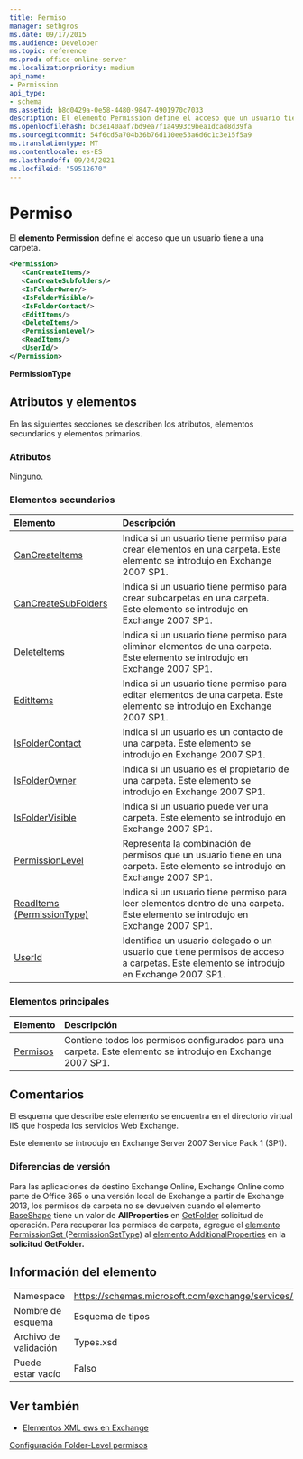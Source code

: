 ```yaml
---
title: Permiso
manager: sethgros
ms.date: 09/17/2015
ms.audience: Developer
ms.topic: reference
ms.prod: office-online-server
ms.localizationpriority: medium
api_name:
- Permission
api_type:
- schema
ms.assetid: b8d0429a-0e58-4480-9847-4901970c7033
description: El elemento Permission define el acceso que un usuario tiene a una carpeta.
ms.openlocfilehash: bc3e140aaf7bd9ea7f1a4993c9bea1dcad8d39fa
ms.sourcegitcommit: 54f6cd5a704b36b76d110ee53a6d6c1c3e15f5a9
ms.translationtype: MT
ms.contentlocale: es-ES
ms.lasthandoff: 09/24/2021
ms.locfileid: "59512670"
---
```

# <a name="permission"></a>Permiso

El **elemento Permission** define el acceso que un usuario tiene a una carpeta. 
  
```XML
<Permission>
   <CanCreateItems/>
   <CanCreateSubfolders/>
   <IsFolderOwner/>
   <IsFolderVisible/>
   <IsFolderContact/>
   <EditItems/>
   <DeleteItems/>
   <PermissionLevel/>
   <ReadItems/>
   <UserId/>
</Permission>
```

 **PermissionType**
## <a name="attributes-and-elements"></a>Atributos y elementos

En las siguientes secciones se describen los atributos, elementos secundarios y elementos primarios.
  
### <a name="attributes"></a>Atributos

Ninguno.
  
### <a name="child-elements"></a>Elementos secundarios

|**Elemento**|**Descripción**|
|:-----|:-----|
|[CanCreateItems](cancreateitems.md) <br/> |Indica si un usuario tiene permiso para crear elementos en una carpeta. Este elemento se introdujo en Exchange 2007 SP1.  <br/> |
|[CanCreateSubFolders](cancreatesubfolders.md) <br/> |Indica si un usuario tiene permiso para crear subcarpetas en una carpeta. Este elemento se introdujo en Exchange 2007 SP1.  <br/> |
|[DeleteItems](deleteitems.md) <br/> |Indica si un usuario tiene permiso para eliminar elementos de una carpeta. Este elemento se introdujo en Exchange 2007 SP1.  <br/> |
|[EditItems](edititems.md) <br/> |Indica si un usuario tiene permiso para editar elementos de una carpeta. Este elemento se introdujo en Exchange 2007 SP1.  <br/> |
|[IsFolderContact](isfoldercontact.md) <br/> |Indica si un usuario es un contacto de una carpeta. Este elemento se introdujo en Exchange 2007 SP1.  <br/> |
|[IsFolderOwner](isfolderowner.md) <br/> |Indica si un usuario es el propietario de una carpeta. Este elemento se introdujo en Exchange 2007 SP1.  <br/> |
|[IsFolderVisible](isfoldervisible.md) <br/> |Indica si un usuario puede ver una carpeta. Este elemento se introdujo en Exchange 2007 SP1.  <br/> |
|[PermissionLevel](permissionlevel.md) <br/> |Representa la combinación de permisos que un usuario tiene en una carpeta. Este elemento se introdujo en Exchange 2007 SP1.  <br/> |
|[ReadItems (PermissionType)](readitems-permissiontype.md) <br/> |Indica si un usuario tiene permiso para leer elementos dentro de una carpeta. Este elemento se introdujo en Exchange 2007 SP1.  <br/> |
|[UserId](userid.md) <br/> |Identifica un usuario delegado o un usuario que tiene permisos de acceso a carpetas. Este elemento se introdujo en Exchange 2007 SP1.  <br/> |
   
### <a name="parent-elements"></a>Elementos principales

|**Elemento**|**Descripción**|
|:-----|:-----|
|[Permisos](permissions.md) <br/> |Contiene todos los permisos configurados para una carpeta. Este elemento se introdujo en Exchange 2007 SP1.  <br/> |
   
## <a name="remarks"></a>Comentarios

El esquema que describe este elemento se encuentra en el directorio virtual IIS que hospeda los servicios Web Exchange.
  
Este elemento se introdujo en Exchange Server 2007 Service Pack 1 (SP1).
  
### <a name="version-differences"></a>Diferencias de versión

Para las aplicaciones de destino Exchange Online, Exchange Online como parte de Office 365 o una versión local de Exchange a partir de Exchange 2013, los permisos de carpeta no se devuelven cuando el elemento [BaseShape](baseshape.md) tiene un valor de **AllProperties** en [GetFolder](getfolder-operation.md) solicitud de operación. Para recuperar los permisos de carpeta, agregue el [elemento PermissionSet (PermissionSetType)](permissionset-permissionsettype.md) al [elemento AdditionalProperties](additionalproperties.md) en la **solicitud GetFolder.** 
  
## <a name="element-information"></a>Información del elemento

|||
|:-----|:-----|
|Namespace  <br/> |https://schemas.microsoft.com/exchange/services/2006/types  <br/> |
|Nombre de esquema  <br/> |Esquema de tipos  <br/> |
|Archivo de validación  <br/> |Types.xsd  <br/> |
|Puede estar vacío  <br/> |Falso  <br/> |
   
## <a name="see-also"></a>Ver también



- [Elementos XML ews en Exchange](ews-xml-elements-in-exchange.md)


[Configuración Folder-Level permisos](https://msdn.microsoft.com/library/c7530e86-5112-401c-b10a-9c054ae59f07%28Office.15%29.aspx)

